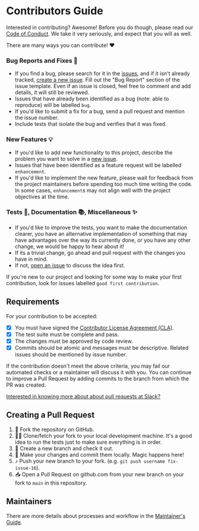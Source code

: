 # Contributors Guide

Interested in contributing? Awesome! Before you do though, please read our
[Code of Conduct](https://slackhq.github.io/code-of-conduct). We take it very seriously, and expect that you will as
well.

There are many ways you can contribute! ❤️

### Bug Reports and Fixes 🐞
-  If you find a bug, please search for it in the [issues](https://github.com/slackhq/keeper/issues), and if it isn't already tracked,
   [create a new issue](https://github.com/slackhq/keeper/issues/new). Fill out the "Bug Report" section of the issue template. Even if an issue is closed, feel free to comment and add details, it will still
   be reviewed.
-  Issues that have already been identified as a bug (note: able to reproduce) will be labelled `bug`.
-  If you'd like to submit a fix for a bug, send a pull request and mention the issue number.
  -  Include tests that isolate the bug and verifies that it was fixed.

### New Features 💡
-  If you'd like to add new functionality to this project, describe the problem you want to solve in a [new issue](https://github.com/slackhq/keeper/issues/new).
-  Issues that have been identified as a feature request will be labelled `enhancement`.
-  If you'd like to implement the new feature, please wait for feedback from the project
   maintainers before spending too much time writing the code. In some cases, `enhancement`s may
   not align well with the project objectives at the time.

### Tests 🔎, Documentation 📚, Miscellaneous ✨
-  If you'd like to improve the tests, you want to make the documentation clearer, you have an
   alternative implementation of something that may have advantages over the way its currently
   done, or you have any other change, we would be happy to hear about it!
  -  If its a trivial change, go ahead and pull request with the changes you have in mind.
  -  If not, [open an issue](https://github.com/slackhq/keeper/issues/new) to discuss the idea first.

If you're new to our project and looking for some way to make your first contribution, look for
issues labelled `good first contribution`.

## Requirements

For your contribution to be accepted:

- [x] You must have signed the [Contributor License Agreement (CLA)](https://cla-assistant.io/slackhq/keeper).
- [x] The test suite must be complete and pass.
- [x] The changes must be approved by code review.
- [x] Commits should be atomic and messages must be descriptive. Related issues should be mentioned by issue number.

If the contribution doesn't meet the above criteria, you may fail our automated checks or a maintainer will discuss it with you. You can continue to improve a Pull Request by adding commits to the branch from which the PR was created.

[Interested in knowing more about about pull requests at Slack?](https://slack.engineering/on-empathy-pull-requests-979e4257d158#.awxtvmb2z)

## Creating a Pull Request

1.  🍴 Fork the repository on GitHub.
2.  🏃‍♀️ Clone/fetch your fork to your local development machine. It's a good idea to run the tests just
    to make sure everything is in order.
3.  🌿 Create a new branch and check it out.
4.  🔮 Make your changes and commit them locally. Magic happens here!
5.  ⤴️ Push your new branch to your fork. (e.g. `git push username fix-issue-16`).
6.  📥 Open a Pull Request on github.com from your new branch on your fork to `main` in this
    repository.

## Maintainers

There are more details about processes and workflow in the [Maintainer's Guide](https://github.com/slackhq/keeper/blob/main/.maintainers_guide.md).
